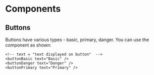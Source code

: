 # Components

## Buttons

Buttons have various types - basic, primary, danger. You can use the component as shown:

```vue
<!-- text = "text displayed on button"  -->
<buttonBasic text="Basic" />
<buttonDanger text="Danger" />
<buttonPrimary text="Primary" />
```

<demo-component/>
